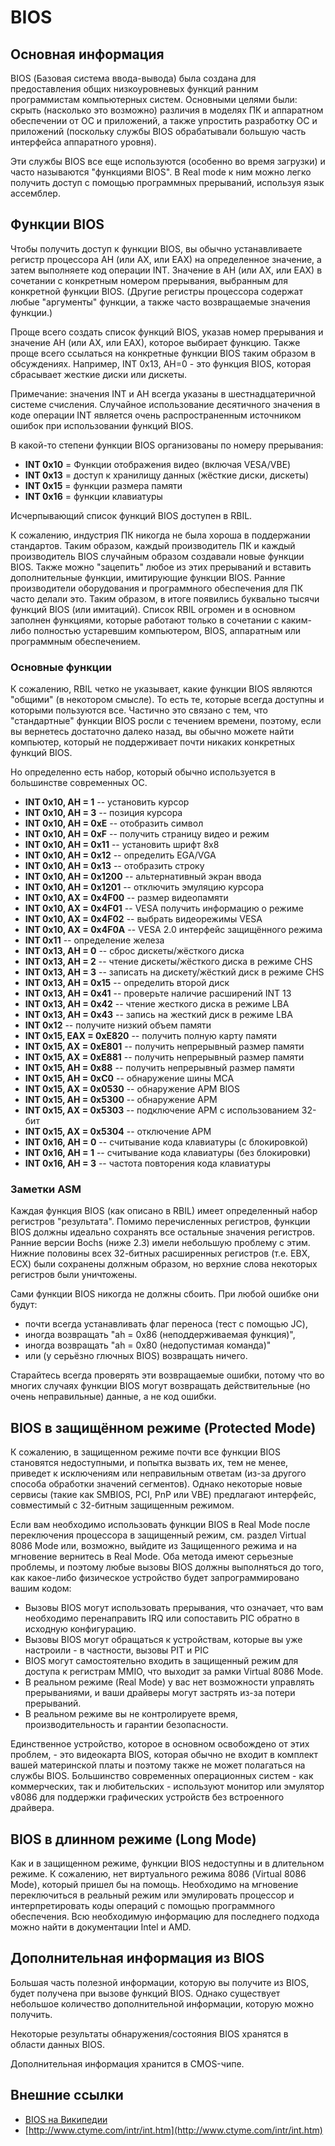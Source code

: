 # BIOS

## Основная информация

BIOS (Базовая система ввода-вывода) была создана для предоставления общих низкоуровневых функций ранним программистам компьютерных систем. Основными целями были: скрыть (насколько это возможно) различия в моделях ПК и аппаратном обеспечении от ОС и приложений, а также упростить разработку ОС и приложений (поскольку службы BIOS обрабатывали большую часть интерфейса аппаратного уровня).

Эти службы BIOS все еще используются (особенно во время загрузки) и часто называются "функциями BIOS". В Real mode к ним можно легко получить доступ с помощью программных прерываний, используя язык ассемблер.

## Функции BIOS

Чтобы получить доступ к функции BIOS, вы обычно устанавливаете регистр процессора AH (или AX, или EAX) на определенное значение, а затем выполняете код операции INT. Значение в AH (или AX, или EAX) в сочетании с конкретным номером прерывания, выбранным для конкретной функции BIOS. (Другие регистры процессора содержат любые "аргументы" функции, а также часто возвращаемые значения функции.)

Проще всего создать список функций BIOS, указав номер прерывания и значение AH (или AX, или EAX), которое выбирает функцию. Также проще всего ссылаться на конкретные функции BIOS таким образом в обсуждениях. Например, INT 0x13, AH=0 - это функция BIOS, которая сбрасывает жесткие диски или дискеты.

Примечание: значения INT и AH всегда указаны в шестнадцатеричной системе счисления. Случайное использование десятичного значения в коде операции INT является очень распространенным источником ошибок при использовании функций BIOS.

В какой-то степени функции BIOS организованы по номеру прерывания:

- **INT 0x10** = Функции отображения видео (включая VESA/VBE)
- **INT 0x13** = доступ к хранилищу данных (жёсткие диски, дискеты)
- **INT 0x15** = функции размера памяти
- **INT 0x16** = функции клавиатуры

<!-- todo: Добавить страницу Ralf Brown's Interrupt List -->
Исчерпывающий список функций BIOS доступен в RBIL.

К сожалению, индустрия ПК никогда не была хороша в поддержании стандартов. Таким образом, каждый производитель ПК и каждый производитель BIOS случайным образом создавали новые функции BIOS. Также можно "зацепить" любое из этих прерываний и вставить дополнительные функции, имитирующие функции BIOS. Ранние производители оборудования и программного обеспечения для ПК часто делали это. Таким образом, в итоге появились буквально тысячи функций BIOS (или имитаций). Список RBIL огромен и в основном заполнен функциями, которые работают только в сочетании с каким-либо полностью устаревшим компьютером, BIOS, аппаратным или программным обеспечением.

### Основные функции

К сожалению, RBIL четко не указывает, какие функции BIOS являются "общими" (в некотором смысле). То есть те, которые всегда доступны и которыми пользуются все. Частично это связано с тем, что "стандартные" функции BIOS росли с течением времени, поэтому, если вы вернетесь достаточно далеко назад, вы обычно можете найти компьютер, который не поддерживает почти никаких конкретных функций BIOS.

Но определенно есть набор, который обычно используется в большинстве современных ОС.

- **INT 0x10, AH = 1** -- установить курсор
- **INT 0x10, AH = 3** -- позиция курсора
- **INT 0x10, AH = 0xE** -- отобразить символ
- **INT 0x10, AH = 0xF** -- получить страницу видео и режим
- **INT 0x10, AH = 0x11** -- установить шрифт 8x8
- **INT 0x10, AH = 0x12** -- определить EGA/VGA
- **INT 0x10, AH = 0x13** -- отобразить строку
- **INT 0x10, AH = 0x1200** -- альтернативный экран ввода
- **INT 0x10, AH = 0x1201** -- отключить эмуляцию курсора
- **INT 0x10, AX = 0x4F00** -- размер видеопамяти
- **INT 0x10, AX = 0x4F01** -- VESA получить информацию о режиме
- **INT 0x10, AX = 0x4F02** -- выбрать видеорежимы VESA
- **INT 0x10, AX = 0x4F0A** -- VESA 2.0 интерфейс защищённого режима
- **INT 0x11** -- определение железа
- **INT 0x13, AH = 0** -- сброс дискеты/жёсткого диска
- **INT 0x13, AH = 2** -- чтение дискеты/жёсткого диска в режиме CHS
- **INT 0x13, AH = 3** -- записать на дискету/жёсткий диск в режиме CHS
- **INT 0x13, AH = 0x15** -- определить второй диск
- **INT 0x13, AH = 0x41** -- проверьте наличие расширений INT 13
- **INT 0x13, AH = 0x42** -- чтение жесткого диска в режиме LBA
- **INT 0x13, AH = 0x43** -- запись на жесткий диск в режиме LBA
- **INT 0x12** -- получите низкий объем памяти
- **INT 0x15, EAX = 0xE820** -- получить полную карту памяти
- **INT 0x15, AX = 0xE801** -- получить непрерывный размер памяти
- **INT 0x15, AX = 0xE881** -- получить непрерывный размер памяти
- **INT 0x15, AH = 0x88** -- получить непрерывный размер памяти
- **INT 0x15, AH = 0xC0** -- обнаружение шины MCA
- **INT 0x15, AX = 0x0530** -- обнаружение APM BIOS
- **INT 0x15, AH = 0x5300** -- обнаружение APM
- **INT 0x15, AX = 0x5303** -- подключение APM с использованием 32-бит
- **INT 0x15, AX = 0x5304** -- отключение APM
- **INT 0x16, AH = 0** -- считывание кода клавиатуры (с блокировкой)
- **INT 0x16, AH = 1** -- считывание кода клавиатуры (без блокировки)
- **INT 0x16, AH = 3** -- частота повторения кода клавиатуры

### Заметки ASM

Каждая функция BIOS (как описано в RBIL) имеет определенный набор регистров "результата". Помимо перечисленных регистров, функции BIOS должны идеально сохранять все остальные значения регистров. Ранние версии Bochs (ниже 2.3) имели небольшую проблему с этим. Нижние половины всех 32-битных расширенных регистров (т.е. EBX, ECX) были сохранены должным образом, но верхние слова некоторых регистров были уничтожены.

Сами функции BIOS никогда не должны сбоить. При любой ошибке они будут:

- почти всегда устанавливать флаг переноса (тест с помощью JC),
- иногда возвращать "ah = 0x86 (неподдерживаемая функция)",
- иногда возвращать "ah = 0x80 (недопустимая команда)"
- или (у серьёзно глючных BIOS) возвращать ничего.

Старайтесь всегда проверять эти возвращаемые ошибки, потому что во многих случаях функции BIOS могут возвращать действительные (но очень неправильные) данные, а не код ошибки.

## BIOS в защищённом режиме (Protected Mode)

К сожалению, в защищенном режиме почти все функции BIOS становятся недоступными, и попытка вызвать их, тем не менее, приведет к исключениям или неправильным ответам (из-за другого способа обработки значений сегментов). Однако некоторые новые сервисы (такие как SMBIOS, PCI, PnP или VBE) предлагают интерфейс, совместимый с 32-битным защищенным режимом.

<!-- todo: Добавить страницу Virtual 8086 Mode -->
Если вам необходимо использовать функции BIOS в Real Mode после переключения процессора в защищенный режим, см. раздел Virtual 8086 Mode или, возможно, выйдите из Защищенного режима и на мгновение вернитесь в Real Mode. Оба метода имеют серьезные проблемы, и поэтому любые вызовы BIOS должны выполняться до того, как какое-либо физическое устройство будет запрограммировано вашим кодом:
- Вызовы BIOS могут использовать прерывания, что означает, что вам необходимо перенаправить IRQ или сопоставить PIC обратно в исходную конфигурацию.
- Вызовы BIOS могут обращаться к устройствам, которые вы уже настроили - в частности, вызовы PIT и PIC
- BIOS могут самостоятельно входить в защищенный режим для доступа к регистрам MMIO, что выходит за рамки Virtual 8086 Mode.
- В реальном режиме (Real Mode) у вас нет возможности управлять прерываниями, и ваши драйверы могут застрять из-за потери прерываний.
- В реальном режиме вы не контролируете время, производительность и гарантии безопасности.

Единственное устройство, которое в основном освобождено от этих проблем, - это видеокарта BIOS, которая обычно не входит в комплект вашей материнской платы и поэтому также не может полагаться на службы BIOS. Большинство современных операционных систем - как коммерческих, так и любительских - используют монитор или эмулятор v8086 для поддержки графических устройств без встроенного драйвера.

## BIOS в длинном режиме (Long Mode)

Как и в защищенном режиме, функции BIOS недоступны и в длительном режиме. К сожалению, нет виртуального режима 8086 (Virtual 8086 Mode), который пришел бы на помощь. Необходимо на мгновение переключиться в реальный режим или эмулировать процессор и интерпретировать коды операций с помощью программного обеспечения. Всю необходимую информацию для последнего подхода можно найти в документации Intel и AMD.

## Дополнительная информация из BIOS

Большая часть полезной информации, которую вы получите из BIOS, будет получена при вызове функций BIOS. Однако существует небольшое количество дополнительной информации, которую можно получить.

Некоторые результаты обнаружения/состояния BIOS хранятся в области данных BIOS.

Дополнительная информация хранится в CMOS-чипе.

## Внешние ссылки

- [BIOS на Википедии](https://ru.wikipedia.org/wiki/BIOS)
- [http://www.ctyme.com/intr/int.htm](http://www.ctyme.com/intr/int.htm)